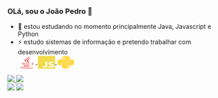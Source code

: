 ### OLá, sou o João Pedro 👋

- 📖 estou estudando no momento principalmente Java, Javascript e Python
- ⚡ estudo sistemas de informação e pretendo trabalhar com desenvolvimento 
  <div>
  <a href="https://github.com/pasteldiventu">
  <img align="center" alt="Rafa-Js" height="30" width="40" src="https://raw.githubusercontent.com/devicons/devicon/master/icons/java/java-plain.svg">
  <img align="center" alt="Rafa-Js" height="30" width="40" src="https://raw.githubusercontent.com/devicons/devicon/master/icons/javascript/javascript-plain.svg">
  <img align="center" alt="Rafa-Js" height="30" width="40" src="https://raw.githubusercontent.com/devicons/devicon/master/icons/python/python-plain.svg">
</div>
<div>
  <a href="https://github.com/pasteldiventu">
  <img height="180em" src="https://github-readme-stats.vercel.app/api?username=pasteldiventu&show_icons=true&theme=dracula&include_all_commits=true&count_private=true"/>
  <img height="180em" src="https://github-readme-stats.vercel.app/api/top-langs/?username=pasteldiventu&layout=compact&langs_count=16&theme=dracula"/>
</div>
<div> 
  <a href="https://instagram.com/jp_om_" target="_blank"><img src="https://img.shields.io/badge/-Instagram-%23E4405F?style=for-the-badge&logo=instagram&logoColor=white" target="_blank"></a>
  <a href="https://www.linkedin.com/in/joão-pedro-oliveira-86b953238" target="_blank"><img src="https://img.shields.io/badge/-LinkedIn-%230077B5?style=for-the-badge&logo=linkedin&logoColor=white" target="_blank"></a> 

